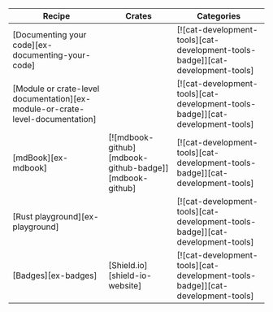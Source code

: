 | Recipe | Crates | Categories |
|---|---|---|
| [Documenting your code][ex-documenting-your-code] |  | [![cat-development-tools][cat-development-tools-badge]][cat-development-tools] |
| [Module or crate-level documentation][ex-module-or-crate-level-documentation] |  | [![cat-development-tools][cat-development-tools-badge]][cat-development-tools] |
| [mdBook][ex-mdbook] | [![mdbook-github][mdbook-github-badge]][mdbook-github] | [![cat-development-tools][cat-development-tools-badge]][cat-development-tools] |
| [Rust playground][ex-playground] |  | [![cat-development-tools][cat-development-tools-badge]][cat-development-tools] |
| [Badges][ex-badges] | [Shield.io][shield-io-website] | [![cat-development-tools][cat-development-tools-badge]][cat-development-tools] |

